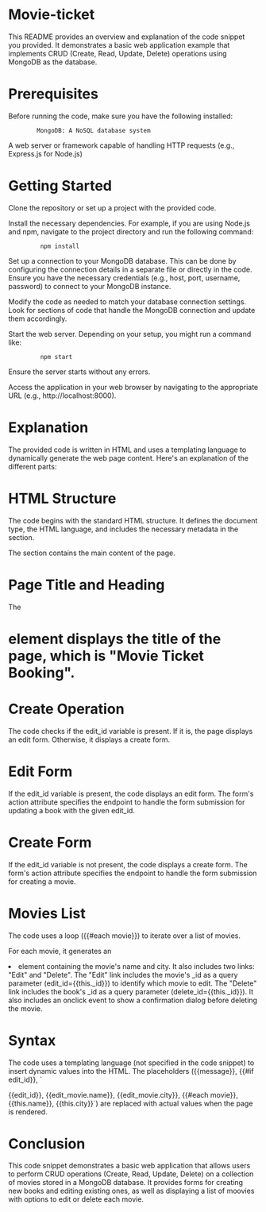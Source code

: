 # Movie-ticket
This README provides an overview and explanation of the code snippet you provided. It demonstrates a basic web application example that implements CRUD (Create, Read, Update, Delete) operations using MongoDB as the database.

# Prerequisites
Before running the code, make sure you have the following installed:

            MongoDB: A NoSQL database system
A web server or framework capable of handling HTTP requests (e.g., Express.js for Node.js)
# Getting Started
Clone the repository or set up a project with the provided code.

Install the necessary dependencies. For example, if you are using Node.js and npm, navigate to the project directory and run the following command:

             npm install
Set up a connection to your MongoDB database. This can be done by configuring the connection details in a separate file or directly in the code. Ensure you have the necessary credentials (e.g., host, port, username, password) to connect to your MongoDB instance.

Modify the code as needed to match your database connection settings. Look for sections of code that handle the MongoDB connection and update them accordingly.

Start the web server. Depending on your setup, you might run a command like:

             npm start
Ensure the server starts without any errors.

Access the application in your web browser by navigating to the appropriate URL (e.g., http://localhost:8000).
# Explanation
The provided code is written in HTML and uses a templating language to dynamically generate the web page content. Here's an explanation of the different parts:

# HTML Structure
The code begins with the standard HTML structure. It defines the document type, the HTML language, and includes the necessary metadata in the <head> section.

The <body> section contains the main content of the page.

# Page Title and Heading
The <h1> element displays the title of the page, which is "Movie Ticket Booking".

# Create Operation
The code checks if the edit_id variable is present. If it is, the page displays an edit form. Otherwise, it displays a create form.

# Edit Form
If the edit_id variable is present, the code displays an edit form. The form's action attribute specifies the endpoint to handle the form submission for updating a book with the given edit_id.

# Create Form
If the edit_id variable is not present, the code displays a create form. The form's action attribute specifies the endpoint to handle the form submission for creating a movie.

# Movies List
The code uses a loop ({{#each movie}}) to iterate over a list of movies.

For each movie, it generates an <li> element containing the movie's name and city. It also includes two links: "Edit" and "Delete". The "Edit" link includes the movie's _id as a query parameter (edit_id={{this._id}}) to identify which movie to edit. The "Delete" link includes the book's _id as a query parameter (delete_id={{this._id}}). It also includes an onclick event to show a confirmation dialog before deleting the movie.

# Syntax
The code uses a templating language (not specified in the code snippet) to insert dynamic values into the HTML. The placeholders ({{message}}, {{#if edit_id}}, `

{{edit_id}}, {{edit_movie.name}}, {{edit_movie.city}}, {{#each movie}}, {{this.name}}, {{this.city}}`) are replaced with actual values when the page is rendered.

# Conclusion
This code snippet demonstrates a basic web application that allows users to perform CRUD operations (Create, Read, Update, Delete) on a collection of movies stored in a MongoDB database. It provides forms for creating new books and editing existing ones, as well as displaying a list of moovies with options to edit or delete each movie.
